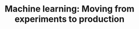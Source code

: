 ---
title: 'Machine learning: Moving from experiments to production' 
acronym: MLPROD
type: GL - TIer 3
webpage: https://blog.codecentric.de/en/2019/03/machine-learning-experiments-production/
---